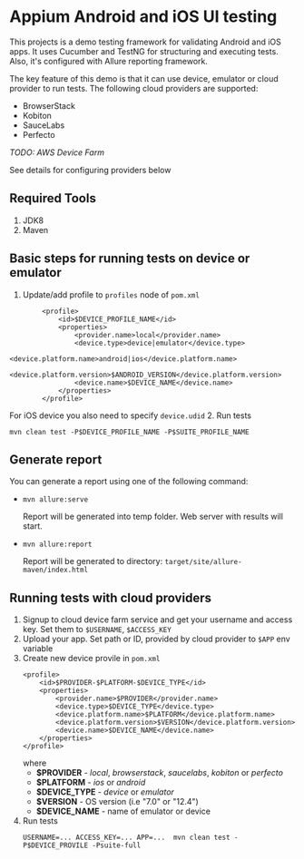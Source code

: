 # Appium Android and iOS UI testing

This projects is a demo testing framework for validating Android and iOS apps. It uses Cucumber and TestNG for structuring and executing tests. Also, it's configured with Allure reporting framework.

The key feature of this demo is that it can use device, emulator or cloud provider to run tests. The following cloud providers are supported: 
* BrowserStack
* Kobiton
* SauceLabs
* Perfecto

_TODO: AWS Device Farm_

See details for configuring providers below

## Required Tools

1. JDK8
2. Maven


## Basic steps for running tests on device or emulator 

1. Update/add profile to `profiles` node of `pom.xml`
```
        <profile>
            <id>$DEVICE_PROFILE_NAME</id>
            <properties>
                <provider.name>local</provider.name>
                <device.type>device|emulator</device.type>
                <device.platform.name>android|ios</device.platform.name>
                <device.platform.version>$ANDROID_VERSION</device.platform.version>
                <device.name>$DEVICE_NAME</device.name>
            </properties>
        </profile>
``` 
For iOS device you also need to specify `device.udid`
2. Run tests
```
mvn clean test -P$DEVICE_PROFILE_NAME -P$SUITE_PROFILE_NAME
```

## Generate report

You can generate a report using one of the following command:

* `mvn allure:serve`

    Report will be generated into temp folder. Web server with results will start.

* `mvn allure:report`

    Report will be generated tо directory: `target/site/allure-maven/index.html`


## Running tests with cloud providers

1. Signup to cloud device farm service and get your username and access key. 
Set them to `$USERNAME`, `$ACCESS_KEY` 
2. Upload your app. Set path or ID, provided by cloud provider to `$APP` env variable
4. Create new device provile in `pom.xml`
    ```
    <profile>
        <id>$PROVIDER-$PLATFORM-$DEVICE_TYPE</id>
        <properties>
            <provider.name>$PROVIDER</provider.name>
            <device.type>$DEVICE_TYPE</device.type>
            <device.platform.name>$PLATFORM</device.platform.name>
            <device.platform.version>$VERSION</device.platform.version>
            <device.name>$DEVICE_NAME</device.name>
        </properties>
    </profile>
    ```
    where   
    * **$PROVIDER** - _local_, _browserstack_, _saucelabs_, _kobiton_ or _perfecto_
    * **$PLATFORM** - _ios_ or _android_
    * **$DEVICE_TYPE** - _device_ or _emulator_
    * **$VERSION** - OS version (i.e "7.0" or "12.4")
    * **$DEVICE_NAME** - name of emulator or device
5. Run tests
    ```
    USERNAME=... ACCESS_KEY=... APP=...  mvn clean test -P$DEVICE_PROVILE -Psuite-full
    ```
        